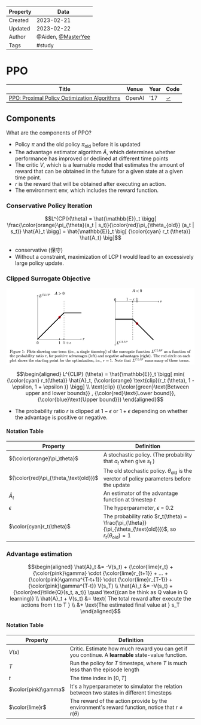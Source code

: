 | Property  | Data |
|-|-|
| Created | 2023-02-21 |
| Updated | 2023-02-22 |
| Author | @Aiden, [@MasterYee](https://github.com/Destiny0504) |
| Tags | #study |

# PPO
| Title | Venue | Year | Code |
|-|-|-|-|
| [PPO: Proximal Policy Optimization Algorithms](https://arxiv.org/pdf/1707.06347.pdf?fbclid=IwAR0JBy3rk97TCdlrTEM4ocp7wJPcytP9nbc6VVqBmoHyCkGocv6GIQkjwUs) | OpenAI | '17 | [✓](https://github.com/nikhilbarhate99/PPO-PyTorch) |

## Components
What are the components of PPO?
- Policy $\pi$ and the old policy $\pi_\text{old}$ before it is updated
- The advantage estimator algorithm $\hat{A}$, which determines whether performance has improved or declined at different time points
- The critic $V$, which is a learnable model that estimates the amount of reward that can be obtained in the future for a given state at a given time point.
- $r$ is the reward that will be obtained after executing an action.
- The environment $\text{env}$, which includes the reward function.


### Conservative Policy Iteration 

```math
L^{CPI}(\theta) = \hat{\mathbb{E}}_t \bigg[ \frac{\color{orange}\pi_{\theta}(a_t | s_t)}{\color{red}\pi_{\theta_{old}} (a_t | s_t)} \hat{A}_t \bigg] = \hat{\mathbb{E}}_t \big[ {\color{cyan} r_t (\theta)} \hat{A_t}  \big]
```

- conservative (保守)
- Without a constraint, maximization of LCP I would lead to an excessively large policy update.
### Clipped Surrogate Objective

![l_clip](./assets/l_clip.png)

```math
\begin{aligned}
L^{CLIP} (\theta) = \hat{\mathbb{E}}_t \bigg[ min( {\color{cyan} r_t(\theta)} \hat{A}_t, {\color{orange} \text{clip}(r_t (\theta), 1 - \epsilon, 1 + \epsilon )}  \bigg]  \\
\text{clip} ({\color{green}\text{Between upper and lower bounds}} , {\color{red}\text{Lower bound}}, {\color{blue}\text{Upper bound}})
\end{aligned}
```

- The probability ratio $r$ is clipped at $1 − \epsilon$  or $1 + \epsilon$ depending on whether the advantage is positive or negative.
#### Notation Table
| Property | Definition | 
|-|-|
| ${\color{orange}\pi_\theta}$ | A stochastic policy. (The probability that $a_t$  when give $s_t$ ) |
| ${\color{red}\pi_{\theta_\text{old}}}$ | The old stochastic policy. ${\theta}_{\text{old}}$ is the verctor of policy parameters before the update |
| $\hat{A}_t$  | An estimator of the advantage function at timestep $t$  |
| $\epsilon$ | The hyperparameter, $\epsilon$ = 0.2 |
| $\color{cyan}r_t(\theta)$ | The probability ratio $r_t(\theta) = \frac{\pi_{\theta}}{\pi_{\theta_{\text{old}}}}$, so $r_t(\theta_{\text{old}})=1$ |

### Advantage estimation

```math
\begin{aligned}
\hat{A}_t &= -V(s_t) + {\color{lime}r_t} + {\color{pink}\gamma} \cdot  {\color{lime}r_{t+1}} + ... + {\color{pink}\gamma^{T-t+1}} \cdot {\color{lime}r_{T-1}} + {\color{pink}\gamma^{T-t}} V(s_T) \\
\hat{A}_t &= -V(s_t) + {\color{red}\tilde{Q}(s_t, a_t)} \quad \text{(can be think as Q value in Q learning)} \\
\hat{A}_t  + V(s_t) &= \text{ The total reward after execute the actions from t to T } \\ 
&+ \text{The estimated final value at } s_T
\end{aligned}
```

#### Notation Table
| Property | Definition |
|-|-|
| $V(s)$ | Critic. Estimate how much reward you can get if you continue. A **learnable** state-value function.  |
| $T$ | Run the policy for $T$ timesteps, where $T$ is much less than the episode length |
| $t$ | The time index in $[0, T]$ |
| $\color{pink}\gamma$ | It's a hyperparameter to simulator the relation between two states in different timesteps |
| $\color{lime}r$ | The reward of the action provide by the environment's reward function, notice that $r \neq r(\theta)$ |
